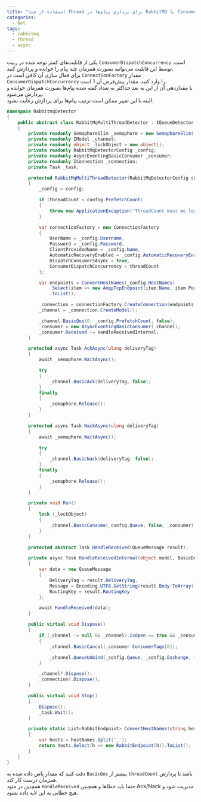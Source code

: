 ```yaml
---
title: "استفاده از چند Thread برای پردازش پیام‌ها در RabbitMQ با ConsumerDispatchConcurrency"
categories:
  - Net
tags:
  - rabbitmq
  - thread
  - async
---
```


یکی از قابلیت‌های کمتر توجه شده در ربیت `ConsumerDispatchConcurrency` است. توسط این قابلیت می‌توانید بصورت همزمان چند پیام را خوانده و پردازش کنید.  
برای فعال سازی آن کافی است در `ConnectionFactory` مقدار `ConsumerDispatchConcurrency` را وارد کنید. مقدار پیش‌فرض آن 1 است.  
با مقداردهی آن از این به بعد حداکثر به تعداد گفته شده پیام‌ها بصورت همزمان خوانده و پردازش می‌شود.  
البته با این تغییر ممکن است ترتیب پیام‌ها برای پردازش رعایت نشود.  

```csharp
namespace RabbitmqDetector
{
    public abstract class RabbitMqMultiThreadDetector : IQueueDetector
    {
        private readonly SemaphoreSlim _semaphore = new SemaphoreSlim(1, 1);
        private readonly IModel _channel;
        private readonly object _lockObject = new object();
        private readonly RabbitMqDetectorConfig _config;
        private readonly AsyncEventingBasicConsumer _consumer;
        private readonly IConnection _connection;
        private Task _task;

        protected RabbitMqMultiThreadDetector(RabbitMqDetectorConfig config, int threadCount)
        {
            _config = config;

            if (threadCount < config.PrefetchCount)
            {
                throw new ApplicationException("ThreadCount must me lower than PrefetchCount");
            }

            var connectionFactory = new ConnectionFactory
            {
                UserName = _config.Username,
                Password = _config.Password,
                ClientProvidedName = _config.Name,
                AutomaticRecoveryEnabled = _config.AutomaticRecoveryEnabled,
                DispatchConsumersAsync = true,
                ConsumerDispatchConcurrency = threadCount
            };

            var endpoints = ConvertHostNames(_config.HostNames)
                .Select(item => new AmqpTcpEndpoint(item.Name, item.Port))
                .ToList();

            _connection = connectionFactory.CreateConnection(endpoints);
            _channel = _connection.CreateModel();

            _channel.BasicQos(0, _config.PrefetchCount, false);
            _consumer = new AsyncEventingBasicConsumer(_channel);
            _consumer.Received += HandleReceivedInternal;
        }

        protected async Task AckAsync(ulong deliveryTag)
        {
            await _semaphore.WaitAsync();

            try
            {
                _channel.BasicAck(deliveryTag, false);
            }
            finally
            {
                _semaphore.Release();
            }
        }

        protected async Task NackAsync(ulong deliveryTag)
        {
            await _semaphore.WaitAsync();

            try
            {
                _channel.BasicNack(deliveryTag, false);
            }
            finally
            {
                _semaphore.Release();
            }
        }

        private void Run()
        {
            lock (_lockObject)
            {
                _channel.BasicConsume(_config.Queue, false, _consumer);
            }
        }

        protected abstract Task HandleReceived(QueueMessage result);

        private async Task HandleReceivedInternal(object model, BasicDeliverEventArgs result)
        {
            var data = new QueueMessage
            {
                DeliveryTag = result.DeliveryTag,
                Message = Encoding.UTF8.GetString(result.Body.ToArray()),
                RoutingKey = result.RoutingKey
            };

            await HandleReceived(data);
        }

        public virtual void Dispose()
        {
            if (_channel != null && _channel?.IsOpen == true && _consumer != null)
            {
                _channel.BasicCancel(_consumer.ConsumerTags[0]);

                _channel.QueueUnbind(_config.Queue, _config.Exchange, "1", null);
            }

            _channel?.Dispose();
            _connection?.Dispose();
        }

        public virtual void Stop()
        {
            Dispose();
            _task.Wait();
        }

        private static List<RabbitEndpoint> ConvertHostNames(string hostNames)
        {
            var hosts = hostNames.Split(',');
            return hosts.Select(h => new RabbitEndpoint(h)).ToList();
        }
    }
}
```

دقت کنید که مقدار پاس داده شده به `BasicQos` بیشتر از `threadCount` باشد تا پردازش همزمان درست کار کند.  
همچنین در متود `HandleReceived` حتما باید خطاها و همچنین Ack/Nack مدیریت شود و هیچ خطایی به این لایه داده نشود.  
